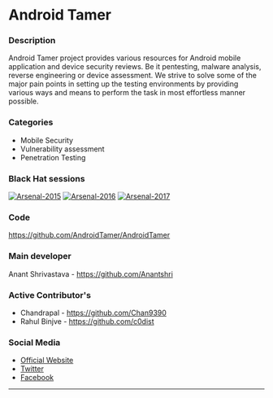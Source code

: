 # Android Tamer

### Description
Android Tamer project provides various resources for Android mobile application and device security reviews. Be it pentesting, malware analysis, reverse engineering or device assessment. We strive to solve some of the major pain points in setting up the testing environments by providing various ways and means to perform the task in most effortless manner possible.

### Categories
* Mobile Security
* Vulnerability assessment
* Penetration Testing

### Black Hat sessions
[![Arsenal-2015](https://www.toolswatch.org/badges/arsenal/2015.svg)](https://www.toolswatch.org/2015/10/black-hat-arsenal-europe-2015-line-up/)
[![Arsenal-2016](https://www.toolswatch.org/badges/arsenal/2016.svg)](https://www.toolswatch.org/2016/06/the-black-hat-arsenal-usa-2016-remarkable-line-up/)
[![Arsenal-2017](https://www.toolswatch.org/badges/arsenal/2017.svg)](http://www.toolswatch.org/2017/06/the-black-hat-arsenal-usa-2017-phenomenal-line-up-announced/)


 
### Code 
https://github.com/AndroidTamer/AndroidTamer

### Main developer
 Anant Shrivastava - https://github.com/Anantshri

### Active Contributor's
* Chandrapal - https://github.com/Chan9390
* Rahul Binjve - https://github.com/c0dist

### Social Media 
* [Official Website](https://androidtamer.com/) 
* [Twitter](https://twitter.com/AndroidTamer)
* [Facebook](https://facebook.com/AndroidTamer)
----
